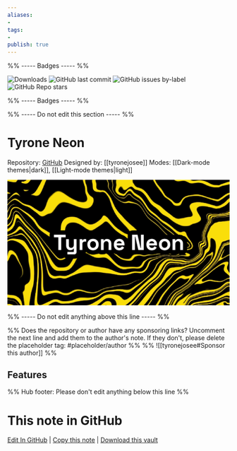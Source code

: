 ```yaml
---
aliases:
- 
tags: 
- 
publish: true
---
```


%% ----- Badges ----- %%

![Downloads](https://img.shields.io/badge/downloads-370-573E7A?style=for-the-badge&logo=)
![GitHub last commit](https://img.shields.io/github/last-commit/tyronejosee/tyrone-neon?color=573E7A&label=last%20update&logo=github&style=for-the-badge)
![GitHub issues by-label](https://img.shields.io/github/issues/tyronejosee/tyrone-neon/help%20wanted?color=573E7A&logo=github&style=for-the-badge) 
![GitHub Repo stars](https://img.shields.io/github/stars/tyronejosee/tyrone-neon?color=573E7A&logo=github&style=for-the-badge)

%% ----- Badges ----- %%

%% ----- Do not edit this section ----- %%

# Tyrone Neon

Repository: [GitHub](https://github.com/tyronejosee/tyrone-neon)
Designed by: [[tyronejosee]]
Modes: [[Dark-mode themes|dark]], [[Light-mode themes|light]]



![screenshot](https://github.com/tyronejosee/tyrone-neon/raw/HEAD/screenshots/main.png)

%% ----- Do not edit anything above this line ----- %% 

%% Does the repository or author have any sponsoring links? Uncomment the next line and add them to the author's note. If they don't, please delete the placeholder tag: #placeholder/author %%
%% ![[tyronejosee#Sponsor this author]] %%


## Features



%% Hub footer: Please don't edit anything below this line %%

# This note in GitHub

<span class="git-footer">[Edit In GitHub](https://github.dev/obsidian-community/obsidian-hub/blob/main/02%20-%20Community%20Expansions/02.05%20All%20Community%20Expansions/Themes/Tyrone%20Neon.md "git-hub-edit-note") | [Copy this note](https://raw.githubusercontent.com/obsidian-community/obsidian-hub/main/02%20-%20Community%20Expansions/02.05%20All%20Community%20Expansions/Themes/Tyrone%20Neon.md "git-hub-copy-note") | [Download this vault](https://github.com/obsidian-community/obsidian-hub/archive/refs/heads/main.zip "git-hub-download-vault") </span>
